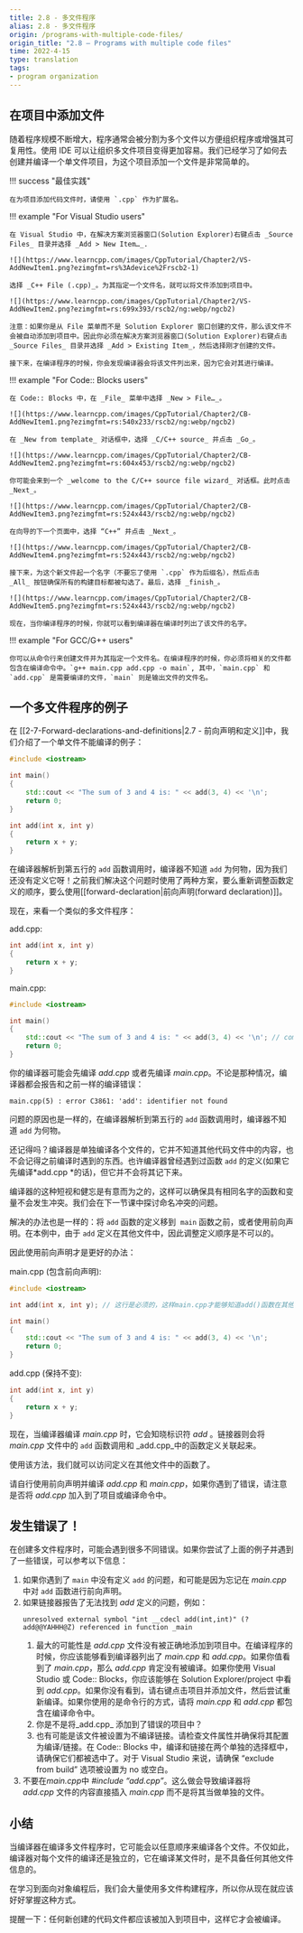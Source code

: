 ```yaml
---
title: 2.8 - 多文件程序
alias: 2.8 - 多文件程序
origin: /programs-with-multiple-code-files/
origin_title: "2.8 — Programs with multiple code files"
time: 2022-4-15
type: translation
tags:
- program organization
---
```


## 在项目中添加文件

随着程序规模不断增大，程序通常会被分割为多个文件以方便组织程序或增强其可复用性。使用 IDE 可以让组织多文件项目变得更加容易。我们已经学习了如何去创建并编译一个单文件项目，为这个项目添加一个文件是非常简单的。

!!! success "最佳实践"

    在为项目添加代码文件时，请使用 `.cpp` 作为扩展名。

!!! example "For Visual Studio users"

    在 Visual Studio 中，在解决方案浏览器窗口(Solution Explorer)右键点击 _Source Files_ 目录并选择 _Add > New Item…_.

    ![](https://www.learncpp.com/images/CppTutorial/Chapter2/VS-AddNewItem1.png?ezimgfmt=rs%3Adevice%2Frscb2-1)

    选择 _C++ File (.cpp)_。为其指定一个文件名，就可以将文件添加到项目中。

    ![](https://www.learncpp.com/images/CppTutorial/Chapter2/VS-AddNewItem2.png?ezimgfmt=rs:699x393/rscb2/ng:webp/ngcb2)

    注意：如果你是从 File 菜单而不是 Solution Explorer 窗口创建的文件，那么该文件不会被自动添加到项目中。因此你必须在解决方案浏览器窗口(Solution Explorer)右键点击 _Source Files_ 目录并选择 _Add > Existing Item_，然后选择刚才创建的文件。

    接下来，在编译程序的时候，你会发现编译器会将该文件列出来，因为它会对其进行编译。

!!! example "For Code:: Blocks users"

    在 Code:: Blocks 中，在 _File_ 菜单中选择 _New > File…_。

    ![](https://www.learncpp.com/images/CppTutorial/Chapter2/CB-AddNewItem1.png?ezimgfmt=rs:540x233/rscb2/ng:webp/ngcb2)

    在 _New from template_ 对话框中，选择 _C/C++ source_ 并点击 _Go_。

    ![](https://www.learncpp.com/images/CppTutorial/Chapter2/CB-AddNewItem2.png?ezimgfmt=rs:604x453/rscb2/ng:webp/ngcb2)

    你可能会来到一个 _welcome to the C/C++ source file wizard_ 对话框。此时点击 _Next_。

    ![](https://www.learncpp.com/images/CppTutorial/Chapter2/CB-AddNewItem3.png?ezimgfmt=rs:524x443/rscb2/ng:webp/ngcb2)

    在向导的下一个页面中，选择 “C++” 并点击 _Next_。

    ![](https://www.learncpp.com/images/CppTutorial/Chapter2/CB-AddNewItem4.png?ezimgfmt=rs:524x443/rscb2/ng:webp/ngcb2)

    接下来，为这个新文件起一个名字（不要忘了使用 `.cpp` 作为后缀名），然后点击 _All_ 按钮确保所有的构建目标都被勾选了。最后，选择 _finish_。

    ![](https://www.learncpp.com/images/CppTutorial/Chapter2/CB-AddNewItem5.png?ezimgfmt=rs:524x443/rscb2/ng:webp/ngcb2)

    现在，当你编译程序的时候，你就可以看到编译器在编译时列出了该文件的名字。

!!! example "For GCC/G++ users"

    你可以从命令行来创建文件并为其指定一个文件名。在编译程序的时候，你必须将相关的文件都包含在编译命令中。`g++ main.cpp add.cpp -o main`, 其中，`main.cpp` 和 `add.cpp` 是需要编译的文件，`main` 则是输出文件的文件名。

## 一个多文件程序的例子

在 [[2-7-Forward-declarations-and-definitions|2.7 - 前向声明和定义]]中，我们介绍了一个单文件不能编译的例子：

```cpp
#include <iostream>

int main()
{
    std::cout << "The sum of 3 and 4 is: " << add(3, 4) << '\n';
    return 0;
}

int add(int x, int y)
{
    return x + y;
}
```

在编译器解析到第五行的 `add` 函数调用时，编译器不知道 `add` 为何物，因为我们还没有定义它呀！之前我们解决这个问题时使用了两种方案，要么重新调整函数定义的顺序，要么使用[[forward-declaration|前向声明(forward declaration)]]。

现在，来看一个类似的多文件程序：

add.cpp:

```cpp
int add(int x, int y)
{
    return x + y;
}
```

main.cpp:

```cpp
#include <iostream>

int main()
{
    std::cout << "The sum of 3 and 4 is: " << add(3, 4) << '\n'; // compile error
    return 0;
}
```

你的编译器可能会先编译 *add.cpp* 或者先编译 *main.cpp*。不论是那种情况，编译器都会报告和之前一样的编译错误：

```
main.cpp(5) : error C3861: 'add': identifier not found
```

问题的原因也是一样的，在编译器解析到第五行的 `add` 函数调用时，编译器不知道 `add` 为何物。

还记得吗？编译器是单独编译各个文件的，它并不知道其他代码文件中的内容，也不会记得之前编译时遇到的东西。也许编译器曾经遇到过函数 `add` 的定义(如果它先编译*add.cpp *的话)，但它并不会将其记下来。

编译器的这种短视和健忘是有意而为之的，这样可以确保具有相同名字的函数和变量不会发生冲突。我们会在下一节课中探讨命名冲突的问题。

解决的办法也是一样的：将 `add` 函数的定义移到  `main` 函数之前，或者使用前向声明。在本例中，由于 `add` 定义在其他文件中，因此调整定义顺序是不可以的。

因此使用前向声明才是更好的办法：

main.cpp (包含前向声明):

```cpp hl_lines="3"
#include <iostream>

int add(int x, int y); // 这行是必须的，这样main.cpp才能够知道add()函数在其他文件中定义了

int main()
{
    std::cout << "The sum of 3 and 4 is: " << add(3, 4) << '\n';
    return 0;
}
```

add.cpp (保持不变):

```cpp
int add(int x, int y)
{
    return x + y;
}
```

现在，当编译器编译 _main.cpp_ 时，它会知晓标识符 _add_ 。链接器则会将 *main.cpp* 文件中的 `add` 函数调用和 _add.cpp_中的函数定义关联起来。

使用该方法，我们就可以访问定义在其他文件中的函数了。

请自行使用前向声明并编译 _add.cpp_ 和 _main.cpp_，如果你遇到了错误，请注意是否将 *add.cpp* 加入到了项目或编译命令中。

## 发生错误了！

在创建多文件程序时，可能会遇到很多不同错误。如果你尝试了上面的例子并遇到了一些错误，可以参考以下信息：

1.  如果你遇到了 `main` 中没有定义 `add` 的问题，和可能是因为忘记在 _main.cpp_ 中对 `add` 函数进行前向声明。
2.  如果链接器报告了无法找到 _add_ 定义的问题，例如：
    ```
    unresolved external symbol "int __cdecl add(int,int)" (?add@@YAHHH@Z) referenced in function _main
    ```
    1. 最大的可能性是 _add.cpp_ 文件没有被正确地添加到项目中。在编译程序的时候，你应该能够看到编译器列出了 _main.cpp_ 和 _add.cpp_。如果你值看到了 _main.cpp_，那么 _add.cpp_ 肯定没有被编译。如果你使用 Visual Studio 或 Code:: Blocks，你应该能够在 Solution Explorer/project 中看到 _add.cpp_。如果你没有看到，请右键点击项目并添加文件，然后尝试重新编译。如果你使用的是命令行的方式，请将 _main.cpp_ 和 _add.cpp_ 都包含在编译命令中。
    2. 你是不是将_add.cpp_ 添加到了错误的项目中？
    3. 也有可能是该文件被设置为不编译链接。请检查文件属性并确保将其配置为编译/链接。在 Code:: Blocks 中，编译和链接在两个单独的选择框中，请确保它们都被选中了。对于 Visual Studio 来说，请确保 “exclude from build” 选项被设置为 no 或空白。
3.  不要在*main.cpp*中 _#include “add.cpp”_。这么做会导致编译器将 _add.cpp_ 文件的内容直接插入 _main.cpp_ 而不是将其当做单独的文件。

## 小结

当编译器在编译多文件程序时，它可能会以任意顺序来编译各个文件。不仅如此，编译器对每个文件的编译还是独立的，它在编译某文件时，是不具备任何其他文件信息的。

在学习到面向对象编程后，我们会大量使用多文件构建程序，所以你从现在就应该好好掌握这种方式。

提醒一下：任何新创建的代码文件都应该被加入到项目中，这样它才会被编译。
